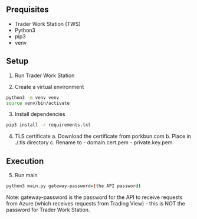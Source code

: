 ## Prequisites

- Trader Work Station (TWS)
- Python3
- pip3
- venv

## Setup

1. Run Trader Work Station

2. Create a virtual environment
```bash
python3 -m venv venv
source venv/bin/activate
```

3. Install dependencies
```bash
pip3 install -r requirements.txt
```

4. TLS certificate
    a. Download the certificate from porkbun.com
    b. Place in ./.tls directory
    c. Rename to 
        - domain.cert.pem
        - private.key.pem

## Execution
5. Run main
```bash
python3 main.py gateway-password=(the API password)
```

Note: gateway-password is the password for the API to receive requests from Azure (which receives requests from Trading View) - this is NOT the password for Trader Work Station.